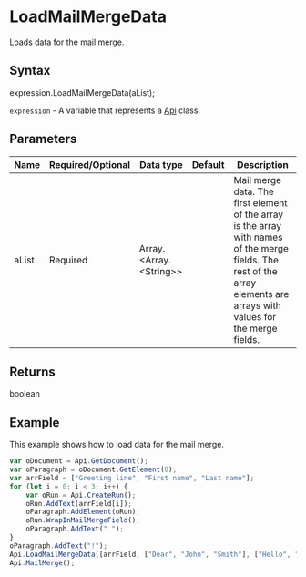 # LoadMailMergeData

Loads data for the mail merge.

## Syntax

expression.LoadMailMergeData(aList);

`expression` - A variable that represents a [Api](../Api.md) class.

## Parameters

| **Name** | **Required/Optional** | **Data type** | **Default** | **Description** |
| ------------- | ------------- | ------------- | ------------- | ------------- |
| aList | Required | Array.<Array.&lt;String&gt;> |  | Mail merge data. The first element of the array is the array with names of the merge fields. The rest of the array elements are arrays with values for the merge fields. |

## Returns

boolean

## Example

This example shows how to load data for the mail merge.

```javascript
var oDocument = Api.GetDocument();
var oParagraph = oDocument.GetElement(0);
var arrField = ["Greeting line", "First name", "Last name"];
for (let i = 0; i < 3; i++) {
	var oRun = Api.CreateRun();
	oRun.AddText(arrField[i]);
	oParagraph.AddElement(oRun);
	oRun.WrapInMailMergeField();
	oParagraph.AddText(" ");
}
oParagraph.AddText("!");
Api.LoadMailMergeData([arrField, ["Dear", "John", "Smith"], ["Hello", "Lara", "Davis"]]);
Api.MailMerge();
```
